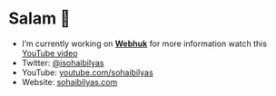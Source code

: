 # Salam 👋

- I’m currently working on **[Webhuk](https://webhuk.com)** for more information watch this [YouTube video](https://www.youtube.com/watch?v=Ld-sGXdLFtM)
- Twitter: [@isohaibilyas](https://twitter.com/isohaibilyas)
- YouTube: [youtube.com/sohaibilyas](https://youtube.com/isohaibilyas)
- Website: [sohaibilyas.com](https://sohaibilyas.com)
